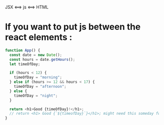 JSX <==> js <==> HTML

# If you want to put js between the react elements :

```js
function App() {
  const date = new Date();
  const hours = date.getHours();
  let timeOfDay;

  if (hours < 12) {
    timeOfDay = "morning";
  } else if (hours >= 12 && hours < 17) {
    timeOfDay = "afternoon";
  } else {
    timeOfDay = "night";
  }

  return <h1>Good {timeOfDay}!</h1>;
  // return <h1> Good {`${timeofDay}`}</h1>; might need this someday for ref
}
```
